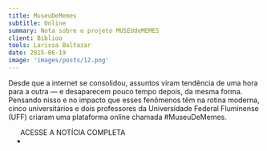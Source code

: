 ```yaml
---
title: MuseuDeMemes
subtitle: Online
summary: Nota sobre o projeto MUSEUdeMEMES
client: Biblioo
tools: Larissa Baltazar
date: 2015-06-19
image: 'images/posts/12.png'
---
```


Desde que a internet se consolidou, assuntos viram tendência de uma hora para a outra — e desaparecem pouco tempo depois, da mesma forma. Pensando nisso e no impacto que esses fenômenos têm na rotina moderna, cinco universitários e dois professores da Universidade Federal Fluminense (UFF) criaram uma plataforma online chamada #MuseuDeMemes.

<div class="post__share"><ul class="share__list list-reset">ACESSE A NOTÍCIA COMPLETA<li class="share__item" style="margin-left: 10px"><a class="share__link share__facebook" style="background: #fa5657" href="http://biblioo.info/museudememes/ 
onclick=window.open(this.href, 'pop-up', 'left=20,top=20,width=500,height=500,toolbar=1,resizable=0'); return false;" title="Link" rel="nofollow"><i class="fa-solid fa-link"></i></a></li></ul></div>
<!-- <div class="gallery-box"><div class="gallery"><img src="/clipping/images/example-1.jpg" loading="lazy" alt="Project"><img src="/clipping/images/example-2.jpg" loading="lazy" alt="Project"></div><em>Gallery / <a href="https://www.freepik.com/" target="_blank">Freepic</a></em></div> -->
